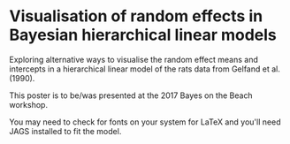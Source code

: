 # Visualisation of random effects in Bayesian hierarchical linear models

Exploring alternative ways to visualise the random effect means and intercepts in a hierarchical linear model of the rats data from Gelfand et al. (1990).

This poster is to be/was presented at the 2017 Bayes on the Beach workshop.

You may need to check for fonts on your system for LaTeX and you'll need JAGS installed to fit the model.
